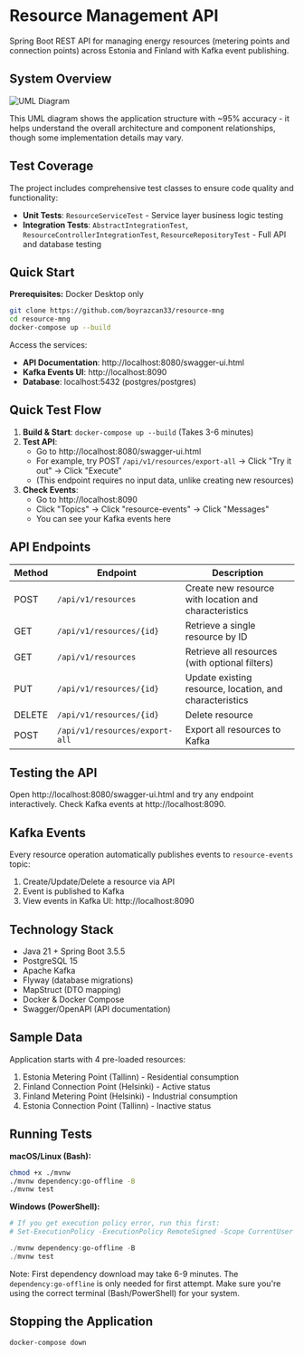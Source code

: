 # Resource Management API

Spring Boot REST API for managing energy resources (metering points and connection points) across Estonia and Finland with Kafka event publishing.

## System Overview

![UML Diagram](UML.png)

This UML diagram shows the application structure with ~95% accuracy - it helps understand the overall architecture and component relationships, though some implementation details may vary.

## Test Coverage

The project includes comprehensive test classes to ensure code quality and functionality:
- **Unit Tests**: `ResourceServiceTest` - Service layer business logic testing
- **Integration Tests**: `AbstractIntegrationTest`, `ResourceControllerIntegrationTest`, `ResourceRepositoryTest` - Full API and database testing

## Quick Start

**Prerequisites:** Docker Desktop only

```bash
git clone https://github.com/boyrazcan33/resource-mng
cd resource-mng
docker-compose up --build
```


Access the services:
- **API Documentation**: http://localhost:8080/swagger-ui.html
- **Kafka Events UI**: http://localhost:8090
- **Database**: localhost:5432 (postgres/postgres)

## Quick Test Flow

1. **Build & Start**: `docker-compose up --build` (Takes 3-6 minutes)
2. **Test API**:
   - Go to http://localhost:8080/swagger-ui.html
   - For example, try POST `/api/v1/resources/export-all` → Click "Try it out" → Click "Execute"
   - (This endpoint requires no input data, unlike creating new resources)
3. **Check Events**:
   - Go to http://localhost:8090
   - Click "Topics" → Click "resource-events" → Click "Messages"
   - You can see your Kafka events here

## API Endpoints

| Method | Endpoint | Description |
|--------|----------|-------------|
| POST | `/api/v1/resources` | Create new resource with location and characteristics |
| GET | `/api/v1/resources/{id}` | Retrieve a single resource by ID |
| GET | `/api/v1/resources` | Retrieve all resources (with optional filters) |
| PUT | `/api/v1/resources/{id}` | Update existing resource, location, and characteristics |
| DELETE | `/api/v1/resources/{id}` | Delete resource |
| POST | `/api/v1/resources/export-all` | Export all resources to Kafka |

## Testing the API

Open http://localhost:8080/swagger-ui.html and try any endpoint interactively. Check Kafka events at http://localhost:8090.

## Kafka Events

Every resource operation automatically publishes events to `resource-events` topic:
1. Create/Update/Delete a resource via API
2. Event is published to Kafka
3. View events in Kafka UI: http://localhost:8090

## Technology Stack

- Java 21 + Spring Boot 3.5.5
- PostgreSQL 15
- Apache Kafka
- Flyway (database migrations)
- MapStruct (DTO mapping)
- Docker & Docker Compose
- Swagger/OpenAPI (API documentation)

## Sample Data

Application starts with 4 pre-loaded resources:
1. Estonia Metering Point (Tallinn) - Residential consumption
2. Finland Connection Point (Helsinki) - Active status
3. Finland Metering Point (Helsinki) - Industrial consumption
4. Estonia Connection Point (Tallinn) - Inactive status

## Running Tests

**macOS/Linux (Bash):**
```bash
chmod +x ./mvnw
./mvnw dependency:go-offline -B
./mvnw test
```

**Windows (PowerShell):**
```powershell
# If you get execution policy error, run this first:
# Set-ExecutionPolicy -ExecutionPolicy RemoteSigned -Scope CurrentUser

./mvnw dependency:go-offline -B
./mvnw test
```

Note: First dependency download may take 6-9 minutes. The `dependency:go-offline` is only needed for first attempt. Make sure you're using the correct terminal (Bash/PowerShell) for your system.

## Stopping the Application

```bash
docker-compose down
```